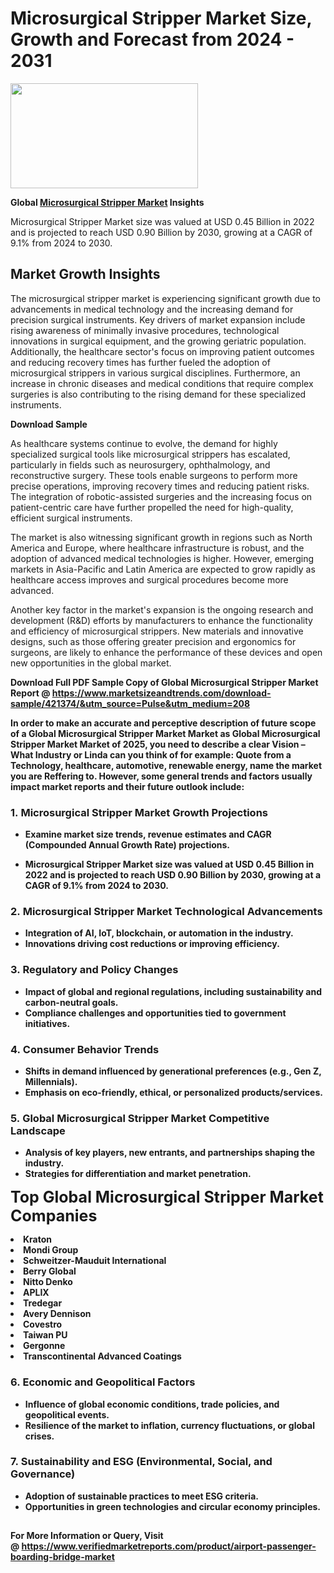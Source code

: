 <H1>Microsurgical Stripper Market Size, Growth and Forecast from 2024 - 2031</H1><img class="aligncenter size-medium wp-image-584254" src="https://thirdeyenews.in/wp-content/uploads/2024/09/Global-Market-Research-300x168.jpeg" alt="" width="300" height="168" /><p><strong>Global&nbsp;<a href="https://www.marketsizeandtrends.com/download-sample/421374/&amp;utm_source=Pulse&amp;utm_medium=208">Microsurgical Stripper Market</a> Insights</strong></p><p>Microsurgical Stripper Market size was valued at USD 0.45 Billion in 2022 and is projected to reach USD 0.90 Billion by 2030, growing at a CAGR of 9.1% from 2024 to 2030.</p><p><h2>Market Growth Insights</h2> <p>The microsurgical stripper market is experiencing significant growth due to advancements in medical technology and the increasing demand for precision surgical instruments. Key drivers of market expansion include rising awareness of minimally invasive procedures, technological innovations in surgical equipment, and the growing geriatric population. Additionally, the healthcare sector's focus on improving patient outcomes and reducing recovery times has further fueled the adoption of microsurgical strippers in various surgical disciplines. Furthermore, an increase in chronic diseases and medical conditions that require complex surgeries is also contributing to the rising demand for these specialized instruments.</p> <p><strong>Download Sample</strong></p> <p>As healthcare systems continue to evolve, the demand for highly specialized surgical tools like microsurgical strippers has escalated, particularly in fields such as neurosurgery, ophthalmology, and reconstructive surgery. These tools enable surgeons to perform more precise operations, improving recovery times and reducing patient risks. The integration of robotic-assisted surgeries and the increasing focus on patient-centric care have further propelled the need for high-quality, efficient surgical instruments.</p> <p>The market is also witnessing significant growth in regions such as North America and Europe, where healthcare infrastructure is robust, and the adoption of advanced medical technologies is higher. However, emerging markets in Asia-Pacific and Latin America are expected to grow rapidly as healthcare access improves and surgical procedures become more advanced.</p> <p>Another key factor in the market's expansion is the ongoing research and development (R&D) efforts by manufacturers to enhance the functionality and efficiency of microsurgical strippers. New materials and innovative designs, such as those offering greater precision and ergonomics for surgeons, are likely to enhance the performance of these devices and open new opportunities in the global market.</p> <p><strong></p><p><span class=""><strong>Download Full PDF Sample Copy of Global Microsurgical Stripper Market Report</strong> @ <a href="https://www.marketsizeandtrends.com/download-sample/421374/&amp;utm_source=Pulse&amp;utm_medium=208" target="_blank">https://www.marketsizeandtrends.com/download-sample/421374/&amp;utm_source=Pulse&amp;utm_medium=208</a></span></p><p>In order to make an accurate and perceptive description of future scope of a Global&nbsp;Microsurgical Stripper Market Market as Global&nbsp;Microsurgical Stripper Market Market of 2025, you need to describe a clear Vision &ndash; What Industry or Linda can you think of for example: Quote from a Technology, healthcare, automotive, renewable energy, name the market you are Reffering to. However, some general trends and factors usually impact market reports and their future outlook include:</p><h3>1.&nbsp;<strong>Microsurgical Stripper Market Growth Projections</strong></h3><ul><li>Examine market size trends, revenue estimates and CAGR (Compounded Annual Growth Rate) projections.</li><li><p>Microsurgical Stripper Market size was valued at USD 0.45 Billion in 2022 and is projected to reach USD 0.90 Billion by 2030, growing at a CAGR of 9.1% from 2024 to 2030.</p></li></ul><h3>2.&nbsp;<strong>Microsurgical Stripper Market Technological Advancements</strong></h3><ul><li>Integration of AI, IoT, blockchain, or automation in the industry.</li><li>Innovations driving cost reductions or improving efficiency.</li></ul><h3>3.&nbsp;<strong>Regulatory and Policy Changes</strong></h3><ul><li>Impact of global and regional regulations, including sustainability and carbon-neutral goals.</li><li>Compliance challenges and opportunities tied to government initiatives.</li></ul><h3>4.&nbsp;<strong>Consumer Behavior Trends</strong></h3><ul><li>Shifts in demand influenced by generational preferences (e.g., Gen Z, Millennials).</li><li>Emphasis on eco-friendly, ethical, or personalized products/services.</li></ul><h3>5.&nbsp;<strong>Global Microsurgical Stripper Market Competitive Landscape</strong></h3><ul><li>Analysis of key players, new entrants, and partnerships shaping the industry.</li><li>Strategies for differentiation and market penetration.</li></ul><p data-pm-slice="1 1 []"><span style="color: inherit; font-family: inherit; font-size: 25px;">Top Global Microsurgical Stripper Market Companies</span></p><div class="" data-test-id=""><p><li>Kraton</li><li> Mondi Group</li><li> Schweitzer-Mauduit International</li><li> Berry Global</li><li> Nitto Denko</li><li> APLIX</li><li> Tredegar</li><li> Avery Dennison</li><li> Covestro</li><li> Taiwan PU</li><li> Gergonne</li><li> Transcontinental Advanced Coatings</li></p></div><h3>6.&nbsp;<strong>Economic and Geopolitical Factors</strong></h3><ul><li>Influence of global economic conditions, trade policies, and geopolitical events.</li><li>Resilience of the market to inflation, currency fluctuations, or global crises.</li></ul><h3>7.&nbsp;<strong>Sustainability and ESG (Environmental, Social, and Governance)</strong></h3><ul><li>Adoption of sustainable practices to meet ESG criteria.</li><li>Opportunities in green technologies and circular economy principles.</li></ul><h2><strong style="font-size: 14px;">For More Information or Query, Visit @&nbsp;</strong><a style="background-color: #ffffff; font-size: 14px;" href="https://www.marketsizeandtrends.com/report/microsurgical-stripper-market/" target="_blank">https://www.verifiedmarketreports.com/product/airport-passenger-boarding-bridge-market</a></h2>
